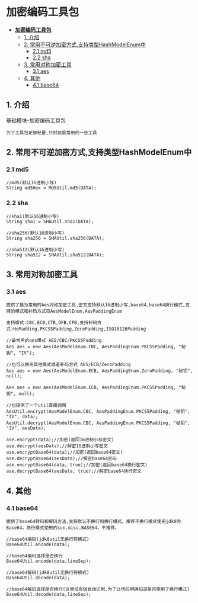 # **加密编码工具包**
<!-- TOC -->

- [**加密编码工具包**](#加密编码工具包)
    - [1. 介绍](#1-介绍)
    - [2. 常用不可逆加密方式,支持类型HashModelEnum中](#2-常用不可逆加密方式支持类型hashmodelenum中)
        - [2.1 md5](#21-md5)
        - [2.2 sha](#22-sha)
    - [3. 常用对称加密工具](#3-常用对称加密工具)
        - [3.1 aes](#31-aes)
    - [4. 其他](#4-其他)
        - [4.1 base64](#41-base64)

<!-- /TOC -->

## 1. 介绍
基础模块-加密编码工具包

 `为了工具包足够轻量,只封装最常用的一些工具`


## 2. 常用不可逆加密方式,支持类型HashModelEnum中
### 2.1 md5
```
//md5(默认16进制小写)
String md5Hex = Md5Util.md5(DATA);
```
### 2.2 sha

```
//sha1(默认16进制小写)
String sha1 = SHAUtil.sha1(DATA);

//sha256(默认16进制小写)
String sha256 = SHAUtil.sha256(DATA);

//sha512(默认16进制小写)
String sha512 = SHAUtil.sha512(DATA);
```

## 3. 常用对称加密工具
### 3.1 aes

`提供了最为常用的Aes对称加密工具,密文支持默认16进制小写,base64,base64换行模式,支持的模式和补码方式见AesModelEnum,AesPaddingEnum `

`支持模式:CBC,ECB,CTR,OFB,CFB,支持补码方式:NoPadding,PKCS5Padding,ZeroPadding,ISO10126Padding`
```
//最常用的aes模式 AES/CBC/PKCS5Padding
Aes aes = new Aes(AesModelEnum.CBC, AesPaddingEnum.PKCS5Padding, "秘钥", "IV");

//也可以换用其他模式或者补码方式 AES/ECB/ZeroPadding
Aes aes = new Aes(AesModelEnum.ECB, AesPaddingEnum.ZeroPadding, "秘钥", null);

Aes aes = new Aes(AesModelEnum.ECB, AesPaddingEnum.PKCS5Padding, "秘钥", null);

//也提供了一个util直接调用
AesUtil.encrypt(AesModelEnum.CBC, AesPaddingEnum.PKCS5Padding, "秘钥", "IV", data);
AesUtil.decrypt(AesModelEnum.CBC, AesPaddingEnum.PKCS5Padding, "秘钥", "IV", aesData);

ase.encrypt(data);//加密(返回16进制小写密文)
ase.decrypt(aesData);//解密16进制小写密文
ase.encryptBase64(data);//加密(返回base64密文)
ase.decryptBase64(aesData);//解密base64密码
ase.encryptBase64(data, true);//加密(返回base64换行密文)
ase.decryptBase64(aesData, true);//解密base64换行密文
```

## 4. 其他
### 4.1 base64

`提供了base64转码和解码方法,支持默认不换行和换行模式。推荐不换行模式使用jdk8的Base64。换行模式使用的sun.misc.BASE64，不推荐。`

```
//base64编码(jdk8util无换行符模式)
Base64Util.encode(data);

//base64编码选择是否换行
Base64Util.encode(data,lineSep);

//base64解码(jdk8util无换行符模式)
Base64Util.decode(data);

//base64解码选择是否换行(这里没有做自动识别,为了让代码明确知道是否使用了换行模式)
Base64Util.decode(data,lineSep);
```